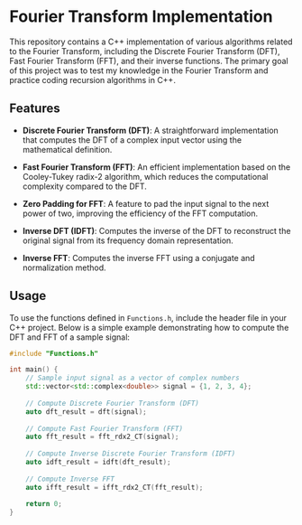 # Fourier Transform Implementation

This repository contains a C++ implementation of various algorithms related to the Fourier Transform, including the Discrete Fourier Transform (DFT), Fast Fourier Transform (FFT), and their inverse functions. The primary goal of this project was to test my knowledge in the Fourier Transform and practice coding recursion algorithms in C++.

## Features

- **Discrete Fourier Transform (DFT)**: A straightforward implementation that computes the DFT of a complex input vector using the mathematical definition.
  
- **Fast Fourier Transform (FFT)**: An efficient implementation based on the Cooley-Tukey radix-2 algorithm, which reduces the computational complexity compared to the DFT.
  
- **Zero Padding for FFT**: A feature to pad the input signal to the next power of two, improving the efficiency of the FFT computation.
  
- **Inverse DFT (IDFT)**: Computes the inverse of the DFT to reconstruct the original signal from its frequency domain representation.

- **Inverse FFT**: Computes the inverse FFT using a conjugate and normalization method.

## Usage

To use the functions defined in `Functions.h`, include the header file in your C++ project. Below is a simple example demonstrating how to compute the DFT and FFT of a sample signal:

```cpp
#include "Functions.h"

int main() {
    // Sample input signal as a vector of complex numbers
    std::vector<std::complex<double>> signal = {1, 2, 3, 4};
    
    // Compute Discrete Fourier Transform (DFT)
    auto dft_result = dft(signal);
    
    // Compute Fast Fourier Transform (FFT)
    auto fft_result = fft_rdx2_CT(signal);
    
    // Compute Inverse Discrete Fourier Transform (IDFT)
    auto idft_result = idft(dft_result);
    
    // Compute Inverse FFT
    auto ifft_result = ifft_rdx2_CT(fft_result);
    
    return 0;
}
